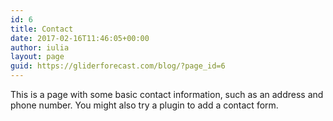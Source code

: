 ```yaml
---
id: 6
title: Contact
date: 2017-02-16T11:46:05+00:00
author: iulia
layout: page
guid: https://gliderforecast.com/blog/?page_id=6
---
```

This is a page with some basic contact information, such as an address and phone number. You might also try a plugin to add a contact form.
